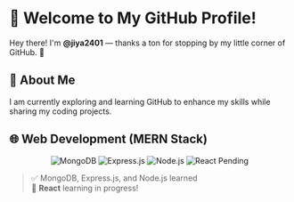 #  👋 Welcome to My GitHub Profile! 

Hey there! I'm **@jiya2401** — thanks a ton for stopping by my little corner of GitHub. 🚀

## 🌱 About Me
I am currently exploring and learning GitHub to enhance my skills while sharing my coding projects. 

## 🌐 Web Development (MERN Stack)

<p align="center">
  <img src="https://img.shields.io/badge/MongoDB-47A248?style=for-the-badge&logo=mongodb&logoColor=white" alt="MongoDB"/>
  <img src="https://img.shields.io/badge/Express.js-000000?style=for-the-badge&logo=express&logoColor=white" alt="Express.js"/>
  <img src="https://img.shields.io/badge/Node.js-339933?style=for-the-badge&logo=node.js&logoColor=white" alt="Node.js"/>
  <img src="https://img.shields.io/badge/React-Pending-808080?style=for-the-badge&logo=react&logoColor=white" alt="React Pending"/>
</p>

> ✅ MongoDB, Express.js, and Node.js learned  
> 🚧 **React** learning in progress!
